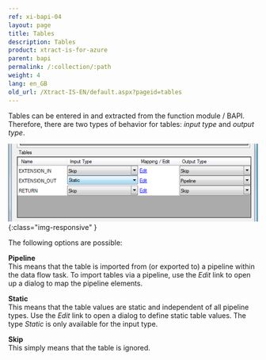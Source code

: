 ```yaml
---
ref: xi-bapi-04
layout: page
title: Tables
description: Tables
product: xtract-is-for-azure
parent: bapi
permalink: /:collection/:path
weight: 4
lang: en_GB
old_url: /Xtract-IS-EN/default.aspx?pageid=tables
---
```


Tables can be entered in and extracted from the function module / BAPI. Therefore, there are two types of behavior for tables: *input type* and *output type*.

![BAPI-Tables](/img/content/BAPI-Tables.png){:class="img-responsive" }


The following options are possible:

**Pipeline**<br>
This means that the table is imported from (or exported to) a pipeline within the data flow task. To import tables via a pipeline, use the *Edit* link to open up a dialog to map the pipeline elements.

**Static**<br>
This means that the table values are static and independent of all pipeline types. Use the *Edit* link to open a dialog to define static table values. The type *Static* is only available for the input type.

**Skip**<br>
This simply means that the table is ignored.